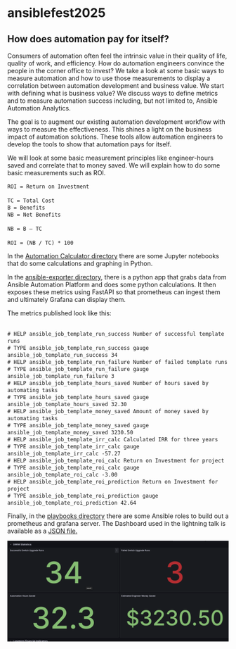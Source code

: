 # ansiblefest2025

## How does automation pay for itself?

Consumers of automation often feel the intrinsic value in their quality of life, quality of work, and efficiency. How do automation engineers convince the people in the corner office to invest? We take a look at some basic ways to measure automation and how to use those measurements to display a correlation between automation development and business value. We start with defining what is business value? We discuss ways to define metrics and to measure automation success including, but not limited to, Ansible Automation Analytics.

The goal is to augment our existing automation development workflow with ways to measure the effectiveness. This shines a light on the business impact of automation solutions. These tools allow automation engineers to develop the tools to show that automation pays for itself.

We will look at some basic measurement principles like engineer-hours saved and correlate that to money saved.
We will explain how to do some basic measurements such as ROI.

```text
ROI = Return on Investment

TC = Total Cost
B = Benefits
NB = Net Benefits

NB = B – TC

ROI = (NB / TC) * 100
```

In the [Automation Calculator directory](automation-calculator) there are some Jupyter notebooks that do some calculations and graphing in Python.

In the [ansible-exporter directory](ansible-exporter), there is a python app that grabs data from Ansible Automation Platform and does some python calculations. It then exposes these metrics using FastAPI so that prometheus can ingest them and ultimately Grafana can display them.

The metrics published look like this:

```text

# HELP ansible_job_template_run_success Number of successful template runs
# TYPE ansible_job_template_run_success gauge
ansible_job_template_run_success 34
# HELP ansible_job_template_run_failure Number of failed template runs
# TYPE ansible_job_template_run_failure gauge
ansible_job_template_run_failure 3
# HELP ansible_job_template_hours_saved Number of hours saved by automating tasks
# TYPE ansible_job_template_hours_saved gauge
ansible_job_template_hours_saved 32.30
# HELP ansible_job_template_money_saved Amount of money saved by automating tasks
# TYPE ansible_job_template_money_saved gauge
ansible_job_template_money_saved 3230.50
# HELP ansible_job_template_irr_calc Calculated IRR for three years
# TYPE ansible_job_template_irr_calc gauge
ansible_job_template_irr_calc -57.27
# HELP ansible_job_template_roi_calc Return on Investment for project
# TYPE ansible_job_template_roi_calc gauge
ansible_job_template_roi_calc -3.00
# HELP ansible_job_template_roi_prediction Return on Investment for project
# TYPE ansible_job_template_roi_prediction gauge
ansible_job_template_roi_prediction 42.64
```

Finally, in the [playbooks directory](playbooks) there are some Ansible roles to build out a prometheus and grafana server. The Dashboard used in the lightning talk is available as a [JSON file.](playbooks/roles/update_grafana_config/files/summit-dashboard.json)

![alt text](images/afest2025-dashboard.png)
